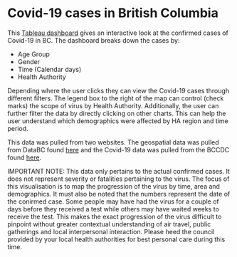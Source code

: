 # Covid-19 cases in British Columbia
This [Tableau dashboard](https://public.tableau.com/profile/robert4290#!/vizhome/Covid-19CasesBritishColumbia2020/Covid-19BCDashboard?publish=yes) gives an interactive look at the confirmed cases of Covid-19 in BC. The dashboard breaks down the cases by:

- Age Group
- Gender
- Time (Calendar days)
- Health Authority

Depending where the user clicks they can view the Covid-19 cases through different filters. The legend box to the right of the map can control (check marks) the scope of virus by Health Authority. Additionally, the user can further filter the data by directly clicking on other charts. This can help the user understand which demographics were affected by HA region and time period. 

This data was pulled from two websites. The geospatial data was pulled from DataBC found [here](https://catalogue.data.gov.bc.ca/dataset/community-health-service-areas-chsa/resource/f89f99b0-ca68-41e2-afc4-63fdc0edb666) and the Covid-19 data was pulled from the BCCDC found [here](http://www.bccdc.ca/health-info/diseases-conditions/covid-19/data).

IMPORTANT NOTE: This data only pertains to the actual confirmed cases. It does not represent severity or fatalities pertaining to the virus. The focus of this visualisation is to map the progression of the virus by time, area and demographics. It must also be noted that the numbers represent the date of the conirmed case. Some people may have had the virus for a couple of days before they received a test while others may have waited weeks to receive the test. This makes the exact progression of the virus difficult to pinpoint without greater contextual understanding of air travel, public gatherings and local interpersonal interaction. Please heed the council provided by your local health authorities for best personal care during this time.
